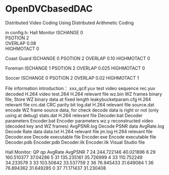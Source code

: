 # OpenDVCbasedDAC
Distributed Video Coding Using Distributed Arithmetic Coding

in config.h:
Hall Monitor 
 ISCHANGE				0					
 PSOTION				2					
 OVERLAP				0.08				
 HIGHMOTACT				0

Coast Guard
 ISCHANGE				0
 PSOTION				2
 OVERLAP				0.10
 HIGHMOTACT				0

Foreman
 ISCHANGE				1
 PSOTION				2
 OVERLAP				0.025
 HIGHMOTACT				0

Soccer
 ISCHANGE				0
 PSOTION				2
 OVERLAP				0.02
 HIGHMOTACT				1

File information introduction：
xxx_qcif.yuv				test video sequence
rec.yuv					decoded H.264 video
test.264				H.264 relevant file
wz.bin					WZ frames binary file, Store WZ binary data at fixed length
leakybucketparam.cfg			H.264 relevant file
crc.dat					CRC parity bit
log.dat					H.264 relevant file
source.dat				encode WZ frame source data, for check decode data is right or not (only using at debug)
stats.dat				H.264 relevant file
Decoder.bat				Decoder parameters
Encoder.bat				Encoder	parameters
wz.y					reconstructed video (decoded key and WZ frames)
AvgPSNR.log				Decode PSNR data
AvgRate.log				Decode Rate data
data.txt				H.264 relevant file
jm.log					H.264 relevant file
Decoder.exe				Decode executable file
Encoder.exe				Encode executable file
Decoder.pdb Encoder.pdb Decoder.ilk Encoder.ilk		Visual Studio file

Hall Monitor:
QP	qp	AvgRate		AvgPSNR
7	24	244.722146	40.021896
6	29	160.510377	37.04286
5	31	135.235161	35.726999
4	33	110.752249	34.233579
3	33	103.50642	33.537759
2	36	76.945433	31.649084
1	36	76.894362	31.649285
0	37	71.171437	31.230408